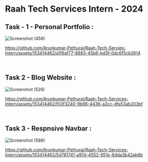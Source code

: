 # Raah Tech Services Intern - 2024

## Task - 1 - Personal Portfolio :

![Screenshot (456)](https://github.com/Arunkumar-Pethuraj/Raah-Tech-Servies-Intern/assets/153414462/247c5479-3a7f-4527-a06d-f2045e38c6d5)

https://github.com/Arunkumar-Pethuraj/Raah-Tech-Servies-Intern/assets/153414462/a1f6af77-8883-45b6-bd3f-0dc6f5cb2614

<br>

## Task 2 - Blog Website :

![Screenshot (526)](https://github.com/Arunkumar-Pethuraj/Raah-Tech-Services-Intern/assets/153414462/ad3f077e-c227-45cf-9042-14915884be88)

https://github.com/Arunkumar-Pethuraj/Raah-Tech-Services-Intern/assets/153414462/f03f3240-9b96-4436-a2cc-dfa53ab203bf

<br>

## Task 3 - Respnsive Navbar :

![Screenshot (586)](https://github.com/Arunkumar-Pethuraj/Raah-Tech-Services-Intern/assets/153414462/26ffb5ce-d66c-4e73-9e01-fcfb661ea0f5)

https://github.com/Arunkumar-Pethuraj/Raah-Tech-Services-Intern/assets/153414462/5d781741-a97d-4552-951e-6dda3b42ab6b







